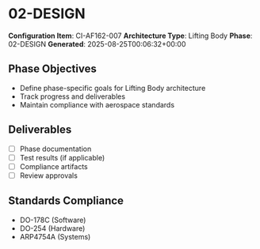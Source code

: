 # 02-DESIGN

**Configuration Item**: CI-AF162-007
**Architecture Type**: Lifting Body
**Phase**: 02-DESIGN
**Generated**: 2025-08-25T00:06:32+00:00

## Phase Objectives
- Define phase-specific goals for Lifting Body architecture
- Track progress and deliverables
- Maintain compliance with aerospace standards

## Deliverables
- [ ] Phase documentation
- [ ] Test results (if applicable)
- [ ] Compliance artifacts
- [ ] Review approvals

## Standards Compliance
- DO-178C (Software)
- DO-254 (Hardware)
- ARP4754A (Systems)
